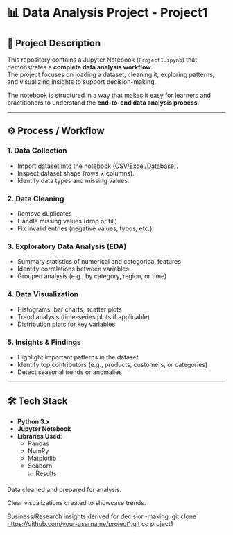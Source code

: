 # 📊 Data Analysis Project - Project1

## 📌 Project Description
This repository contains a Jupyter Notebook (`Project1.ipynb`) that demonstrates a **complete data analysis workflow**.  
The project focuses on loading a dataset, cleaning it, exploring patterns, and visualizing insights to support decision-making.  

The notebook is structured in a way that makes it easy for learners and practitioners to understand the **end-to-end data analysis process**.

---

## ⚙️ Process / Workflow

### 1. Data Collection
- Import dataset into the notebook (CSV/Excel/Database).
- Inspect dataset shape (rows × columns).
- Identify data types and missing values.

### 2. Data Cleaning
- Remove duplicates  
- Handle missing values (drop or fill)  
- Fix invalid entries (negative values, typos, etc.)  

### 3. Exploratory Data Analysis (EDA)
- Summary statistics of numerical and categorical features  
- Identify correlations between variables  
- Grouped analysis (e.g., by category, region, or time)  

### 4. Data Visualization
- Histograms, bar charts, scatter plots  
- Trend analysis (time-series plots if applicable)  
- Distribution plots for key variables  

### 5. Insights & Findings
- Highlight important patterns in the dataset  
- Identify top contributors (e.g., products, customers, or categories)  
- Detect seasonal trends or anomalies  

---

## 🛠️ Tech Stack
- **Python 3.x**  
- **Jupyter Notebook**  
- **Libraries Used**:
  - Pandas  
  - NumPy  
  - Matplotlib  
  - Seaborn  
📈 Results

Data cleaned and prepared for analysis.

Clear visualizations created to showcase trends.

Business/Research insights derived for decision-making.
   git clone https://github.com/your-username/project1.git
   cd project1
